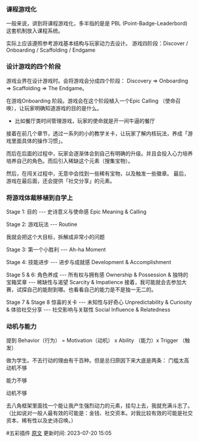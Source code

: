 

### 课程游戏化
一般来说，讲到将课程游戏化，多半指的是是 PBL (Point-Badge-Leaderbord) 这套机制放入课程系统。

实际上应该遵照参考游戏基本结构与玩家动力去设计。
游戏四阶段：Discover / Onboarding / Scaffolding / Endgame

### 设计游戏的四个阶段
游戏业界在设计游戏时。会将游戏会分成四个阶段：
Discovery => Onboarding => Scaffolding => The Endgame。

在游戏Onboarding 阶段。游戏会在这个阶段植入一个Epic Calling （使命召唤），让玩家明确知道游戏的目的是什么。
- 比如餐厅类时间管理游戏，玩家的使命就是开一间牛逼的餐厅

接着在前几个章节，透过一系列的小的教学关卡，让玩家了解内核玩法，养成「游戏里面具体的操作习惯」。

而后在后面的过程中，玩家会逐渐体会到自己有明确的升级。并且会投入心力培养培养自己的角色。而后引入稀缺这个元素（搜集宝物）。

然后，在闯关过程中，无意中会找到一些稀有宝物，以及触发一些徽章。
最后，游戏在最后面，还会提供「社交分享」的元素。

### 将游戏体裁移植到自学上

Stage 1: 目的 --- 史诗意义与使命感 Epic Meaning & Calling

Stage 2: 游戏玩法 --- Routine

我就会把这个大目标，拆解成非常小的问题

Stage 3: 第一个小胜利 --- Ah-ha Moment

Stage 4: 技能进步 --- 进步与成就感 Development & Accomplishment

Stage 5 & 6: 角色养成 --- 所有权与拥有感 Ownership & Possession & 独特的宝箱奖章 --- 稀缺性与渴望 Scarcity & Impatience
接着，我可能就会去参加大赛，试探自己的能耐到哪。也看看自己的能力是不是独一无二的。

Stage 7 & Stage 8 惊喜的关卡 --- 未知性与好奇心 Unpredictability & Curiosity & 体验社交分享 --- 社交影响与关联性 Social Influence & Relatedness
### 动机与能力

提到 Behavior（行为） = Motivation（动机） x Ability （能力）x Trigger （触发）

做为学生。不去行动的理由有千百种。但是总归原因下来大底是两条：
门槛太高
动机不够

能力不够

动机不够

去八角框架里面找一个能让我产生强烈动力的元素，挂勾上去，我就充满斗志了。
（比如说对一般人最有效的可能是：金钱、社交资本。对我比较有效的可能是社交资本、稀有性以及史诗召唤。）


 #五彩插件 [原文](https://github.com/xdite/learn-hack/blob/master/08.md)
更新时间: 2023-07-20 15:05